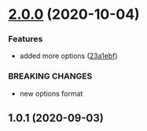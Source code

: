 # [2.0.0](https://github.com/bconnorwhite/write-json-safe/compare/v1.0.1...v2.0.0) (2020-10-04)


### Features

* added more options ([23a1ebf](https://github.com/bconnorwhite/write-json-safe/commit/23a1ebf365bc32ac3cfea465bedcaeaf6a6c9b84))


### BREAKING CHANGES

* new options format



## 1.0.1 (2020-09-03)



